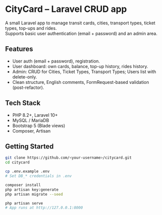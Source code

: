 # CityCard – Laravel CRUD app

A small Laravel app to manage transit cards, cities, transport types, ticket types, top-ups and rides.  
Supports basic user authentication (email + password) and an admin area.

## Features
- User auth (email + password), registration.
- User dashboard: own cards, balance, top-up history, rides history.
- Admin: CRUD for Cities, Ticket Types, Transport Types; Users list with delete-only.
- Clean structure, English comments, FormRequest-based validation (post-refactor).

## Tech Stack
- PHP 8.2+, Laravel 10+
- MySQL / MariaDB
- Bootstrap 5 (Blade views)
- Composer, Artisan

## Getting Started
```bash
git clone https://github.com/<your-username>/citycard.git
cd citycard

cp .env.example .env
# Set DB_* credentials in .env

composer install
php artisan key:generate
php artisan migrate --seed

php artisan serve
# App runs at http://127.0.0.1:8000
  